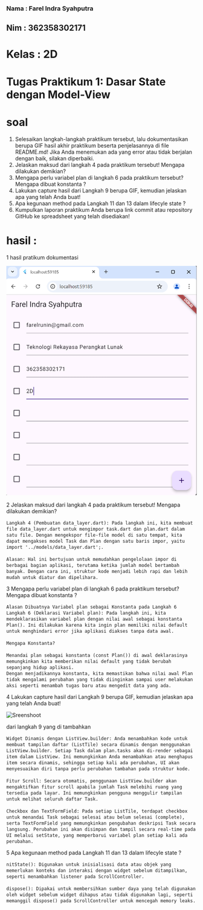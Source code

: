 ### Nama    : Farel Indra Syahputra 
## Nim      : 362358302171
# Kelas     : 2D

# Tugas Praktikum 1: Dasar State dengan Model-View

# soal
1. Selesaikan langkah-langkah praktikum tersebut, lalu dokumentasikan berupa GIF hasil
akhir praktikum beserta penjelasannya di file README.md! Jika Anda menemukan ada
yang error atau tidak berjalan dengan baik, silakan diperbaiki.
2. Jelaskan maksud dari langkah 4 pada praktikum tersebut! Mengapa dilakukan
demikian?
3. Mengapa perlu variabel plan di langkah 6 pada praktikum tersebut? Mengapa dibuat
konstanta ?
4. Lakukan capture hasil dari Langkah 9 berupa GIF, kemudian jelaskan apa yang telah
Anda buat!
5. Apa kegunaan method pada Langkah 11 dan 13 dalam lifecyle state ?
6. Kumpulkan laporan praktikum Anda berupa link commit atau repository GitHub ke
spreadsheet yang telah disediakan!

# hasil :

1 hasil pratikum dokumentasi
 
 ![screenshoot praktikum_model_view](assets/images/hasil.png)

2 Jelaskan maksud dari langkah 4 pada praktikum tersebut! Mengapa dilakukan
demikian?

    Langkah 4 (Pembuatan data_layer.dart): Pada langkah ini, kita membuat file data_layer.dart untuk mengimpor task.dart dan plan.dart dalam satu file. Dengan mengekspor file-file model di satu tempat, kita dapat mengakses model Task dan Plan dengan satu baris impor, yaitu import '../models/data_layer.dart';.

    Alasan: Hal ini bertujuan untuk memudahkan pengelolaan impor di berbagai bagian aplikasi, terutama ketika jumlah model bertambah banyak. Dengan cara ini, struktur kode menjadi lebih rapi dan lebih mudah untuk diatur dan dipelihara.

3 Mengapa perlu variabel plan di langkah 6 pada praktikum tersebut? Mengapa dibuat
konstanta ?

    Alasan Dibuatnya Variabel plan sebagai Konstanta pada Langkah 6
    Langkah 6 (Deklarasi Variabel plan): Pada langkah ini, kita mendeklarasikan variabel plan dengan nilai awal sebagai konstanta Plan(). Ini dilakukan karena kita ingin plan memiliki nilai default untuk menghindari error jika aplikasi diakses tanpa data awal.

    Mengapa Konstanta?

    Menandai plan sebagai konstanta (const Plan()) di awal deklarasinya memungkinkan kita memberikan nilai default yang tidak berubah sepanjang hidup aplikasi.
    Dengan menjadikannya konstanta, kita memastikan bahwa nilai awal Plan tidak mengalami perubahan yang tidak diinginkan sampai user melakukan aksi seperti menambah tugas baru atau mengedit data yang ada.

4 Lakukan capture hasil dari Langkah 9 berupa GIF, kemudian jelaskan apa yang telah
Anda buat!

![Sreenshoot](../assets/images/image4.png) 

dari langkah 9 yang di tambahkan 

    Widget Dinamis dengan ListView.builder: Anda menambahkan kode untuk membuat tampilan daftar (ListTile) secara dinamis dengan menggunakan ListView.builder. Setiap Task dalam plan.tasks akan di-render sebagai item dalam ListView. Ini memungkinkan Anda menambahkan atau menghapus item secara dinamis, sehingga setiap kali ada perubahan, UI akan menyesuaikan diri tanpa perlu perubahan tambahan pada struktur kode.

    Fitur Scroll: Secara otomatis, penggunaan ListView.builder akan mengaktifkan fitur scroll apabila jumlah Task melebihi ruang yang tersedia pada layar. Ini memungkinkan pengguna menggulir tampilan untuk melihat seluruh daftar Task.

    Checkbox dan TextFormField: Pada setiap ListTile, terdapat checkbox untuk menandai Task sebagai selesai atau belum selesai (complete), serta TextFormField yang memungkinkan pengubahan deskripsi Task secara langsung. Perubahan ini akan disimpan dan tampil secara real-time pada UI melalui setState, yang memperbarui variabel plan setiap kali ada perubahan.

5  Apa kegunaan method pada Langkah 11 dan 13 dalam lifecyle state ?

    nitState(): Digunakan untuk inisialisasi data atau objek yang memerlukan konteks dan interaksi dengan widget sebelum ditampilkan, seperti menambahkan listener pada ScrollController.

    dispose(): Dipakai untuk membersihkan sumber daya yang telah digunakan oleh widget sebelum widget dihapus atau tidak digunakan lagi, seperti memanggil dispose() pada ScrollController untuk mencegah memory leaks.

